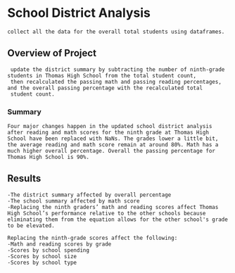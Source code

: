 # School District Analysis 
	collect all the data for the overall total students using dataframes.
## Overview of Project
	 update the district summary by subtracting the number of ninth-grade students in Thomas High School from the total student count, 
	 then recalculated the passing math and passing reading percentages, and the overall passing percentage with the recalculated total 
	 student count. 
### Summary
	Four major changes happen in the updated school district analysis after reading and math scores for the ninth grade at Thomas High School have been replaced with NaNs. The grades lower a little bit, the average reading and math score remain at around 80%. Math has a much higher overall percentage. Overall the passing percentage for Thomas High School is 90%.

## Results
	-The district summary affected by overall percentage  
	-The school summary affected by math score
	-Replacing the ninth graders’ math and reading scores affect Thomas High School’s performance relative to the other schools because eliminating them from the equation allows for the other school's grade to be elevated.

	Replacing the ninth-grade scores affect the following:
	-Math and reading scores by grade
	-Scores by school spending
	-Scores by school size
	-Scores by school type
